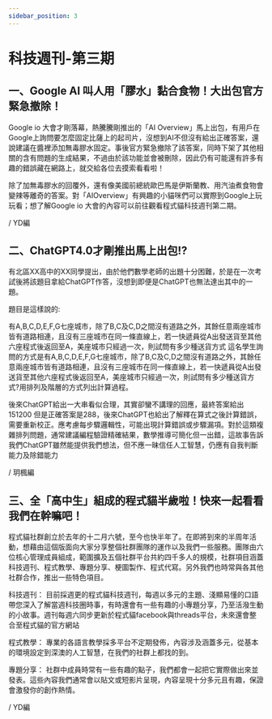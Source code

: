 ```yaml
---
sidebar_position: 3
---
```


# 科技週刊-第三期

## 一、Google AI 叫人用「膠水」黏合食物！大出包官方緊急撤除！

Google io 大會才剛落幕，熱騰騰剛推出的「AI Overview」馬上出包，有用戶在Google上詢問要怎麼固定比薩上的起司片，沒想到AI不但沒有給出正確答案，還說建議在醬裡添加無毒膠水固定。事後官方緊急撤除了該答案，同時下架了其他相關的含有問題的生成結果，不過由於該功能並會被刪除，因此仍有可能還有許多有趣的錯誤藏在網路上，就交給各位去摸索看看啦！

除了加無毒膠水的回覆外，還有像美國前總統歐巴馬是伊斯蘭教、用汽油煮食物會變辣等離奇的答案。對「AIOverview」有興趣的小貓咪們可以實際到Google上玩玩看；想了解Google io 大會的內容可以前往觀看程式貓科技週刊第二期。

/ YD編

## 二、ChatGPT4.0才剛推出馬上出包!?

有北區XX高中的XX同學提出，由於他們數學老師的出題十分困難，於是在一次考試後將該題目拿給ChatGPT作答，沒想到即便是ChatGPT也無法達出其中的一題。

題目是這樣說的:

有A,B,C,D,E,F,G七座城市，除了B,C及C,D之間沒有道路之外，其餘任意兩座城市皆有道路相連，且沒有三座城市在同一條直線上，若一快遞員從A出發送貨至其他六座程式後返回至A，美座城市只經過一次，則試問有多少種送貨方式
這名學生詢問的方式是有A,B,C,D,E,F,G七座城市，除了B,C及C,D之間沒有道路之外，其餘任意兩座城市皆有道路相連，且沒有三座城市在同一條直線上，若一快遞員從A出發送貨至其他六座程式後返回至A，美座城市只經過一次，則試問有多少種送貨方式?用排列及階層的方式列出計算過程。

後來ChatGPT給出一大串看似合理，其實卻蠻不講理的回應，最終答案給出151200
但是正確答案是288，後來ChatGPT也給出了解釋在算式之後計算錯誤，需要重新校正。應考慮每步驟邏輯性，可能出現計算錯誤或步驟漏項。對於這類複雜排列問題，通常建議編程驗證精確結果，數學推導可簡化但一出錯，這故事告訴我們ChatGPT雖然能提供我們想法，但不應一昧信任人工智慧，仍應有自我判斷能力及除錯能力

/ 玥楓編

## 三、全「高中生」組成的程式貓半歲啦！快來一起看看我們在幹嘛吧！

程式貓社群創立於去年的十二月六號，至今也快半年了。在即將到來的半周年活動，想藉由這個版面向大家分享整個社群團隊的運作以及我們一些服務。團隊由六位核心管理成員組成，範圍擴及五個社群平台共約四千多人的規模，社群項目涵蓋科技週刊、程式教學、專題分享、梗圖製作、程式代寫。另外我們也時常與各其他社群合作，推出一些特色項目。

科技週刊：
目前採週更的程式貓科技週刊，每週以多元的主題、淺顯易懂的口語帶您深入了解當週科技圈時事，有時還會有一些有趣的小專題分享，乃至活潑生動的小故事。週刊每週六同步更新於程式貓facebook與threads平台，未來還會整合至程式貓的官方網站

程式教學：
專業的各語言教學採多平台不定期發佈，內容涉及涵蓋多元，從基本的環境設定到深澳的人工智慧，在我們的社群上都找的到。

專題分享：
社群中成員時常有一些有趣的點子，我們都會一起把它實際做出來並發表。這些內容我們通常會以貼文或短影片呈現，內容呈現十分多元且有趣，保證會激發你的創作熱情。

/ YD編
